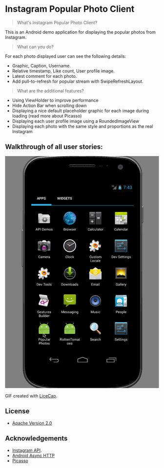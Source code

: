 # Instagram Popular Photo Client

> What's Instagram Popular Photo Client?

This is an Android demo application for displaying the popular photos from Instagram.

> What can you do?

For each photo displayed user can see the following details:

 * Graphic, Caption, Username.
 * Relative timestamp, Like count, User profile image.
 * Latest comment for each photo.
 * Add pull-to-refresh for popular stream with SwipeRefreshLayout.
 
> What are the additional features?

 * Using ViewHolder to improve performance
 * Hide Action Bar when scrolling down
 * Displaying a nice default placeholder graphic for each image during loading (read more about Picasso)
 * Displaying each user profile image using a RoundedImageView
 * Displaying each photo with the same style and proportions as the real Instagram

## Walkthrough of all user stories:

![Video Walkthrough](PopularPhotos.gif)

GIF created with [LiceCap](http://www.cockos.com/licecap/).

## License
 * [Apache Version 2.0](http://www.apache.org/licenses/LICENSE-2.0.html)
 
## Acknowledgements
 
  * [Instagram API](https://instagram.com/developer/).
  * [Android Async HTTP](https://github.com/loopj/android-async-http)
  * [Picasso](http://square.github.io/picasso/)
